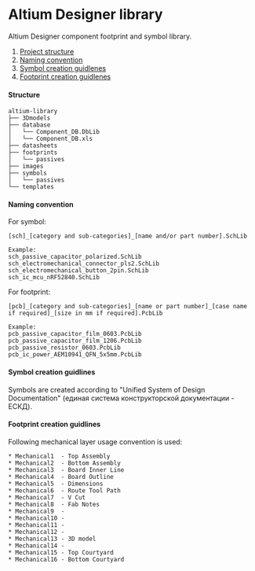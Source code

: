 # Altium Designer library
Altium Designer component footprint and symbol library.

1. [Project structure](#structure)
2. [Naming convention](#naming-convention)
3. [Symbol creation guidlenes](#symbol-creation-guidlines)
4. [Footprint creation guidlenes](#footprint-creation-guidlines)

#### Structure
```
altium-library
├── 3Dmodels
├── database
│   └── Component_DB.DbLib
│   └── Component_DB.xls
├── datasheets
├── footprints
│   └── passives
├── images
├── symbols
│   └── passives
└── templates
```

#### Naming convention
For symbol:
```
[sch]_[category and sub-categories]_[name and/or part number].SchLib

Example:
sch_passive_capacitor_polarized.SchLib
sch_electromechanical_connector_pls2.SchLib
sch_electromechanical_button_2pin.SchLib
sch_ic_mcu_nRF52840.SchLib
```
For footprint:
```
[pcb]_[category and sub-categories]_[name or part number]_[case name if required]_[size in mm if required].PcbLib

Example:
pcb_passive_capacitor_film_0603.PcbLib
pcb_passive_capacitor_film_1206.PcbLib
pcb_passive_resistor_0603.PcbLib
pcb_ic_power_AEM10941_QFN_5x5mm.PcbLib
```

#### Symbol creation guidlines
Symbols are created according to "Unified System of Design Documentation"
(единая система конструкторской документации - ЕСКД).

#### Footprint creation guidlines
Following mechanical layer usage convention is used:
```
* Mechanical1  - Top Assembly
* Mechanical2  - Bottom Assembly
* Mechanical3  - Board Inner Line
* Mechanical4  - Board Outline
* Mechanical5  - Dimensions
* Mechanical6  - Route Tool Path
* Mechanical7  - V Cut
* Mechanical8  - Fab Notes
* Mechanical9  - 
* Mechanical10 - 
* Mechanical11 - 
* Mechanical12 - 
* Mechanical13 - 3D model
* Mechanical14 - 
* Mechanical15 - Top Courtyard
* Mechanical16 - Bottom Courtyard
```
